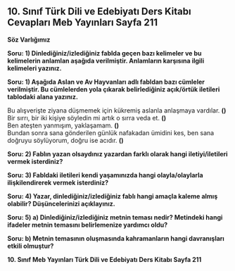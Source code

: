 ## 10. Sınıf Türk Dili ve Edebiyatı Ders Kitabı Cevapları Meb Yayınları Sayfa 211

**Söz Varlığımız**

**Soru: 1) Dinlediğiniz/izlediğiniz fablda geçen bazı kelimeler ve bu kelimelerin anlamlan aşağıda verilmiştir. Anlamların karşısına ilgili kelimeleri yazınız.**

**Soru: 1) Aşağıda Aslan ve Av Hayvanları adlı fabldan bazı cümleler verilmiştir. Bu cümlelerden yola çıkarak belirlediğiniz açık/örtük iletileri tablodaki alana yazınız.**

Bu alışverişte ziyana düşmemek için kükremiş aslanla anlaşmaya vardılar. **()**  
 Bir sırrı, bir iki kişiye söyledin mi artık o sırra veda et. **()**  
 Ben ateşten yanmışım, yaklaşamam. **()**  
 Bundan sonra sana gönderilen günlük nafakadan ümidini kes, ben sana doğruyu söylüyorum, doğru ise acıdır. **()**

**Soru: 2) Fablın yazan olsaydınız yazardan farklı olarak hangi iletiyi/iletileri vermek isterdiniz?**

**Soru: 3) Fabldaki iletileri kendi yaşamınızda hangi olayla/olaylarla ilişkilendirerek vermek isterdiniz?**

**Soru: 4) Yazar, dinlediğiniz/izlediğiniz fablı hangi amaçla kaleme almış olabilir? Düşüncelerinizi açıklayınız.**

**Soru: 5) a) Dinlediğiniz/izlediğiniz metnin teması nedir? Metindeki hangi ifadeler metnin temasını belirlemenize yardımcı oldu?**

**Soru: b) Metnin temasının oluşmasında kahramanların hangi davranışları etkili olmuştur?**

**10. Sınıf Meb Yayınları Türk Dili ve Edebiyatı Ders Kitabı Sayfa 211**